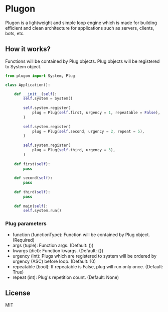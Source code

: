 # Plugon

Plugon is a lightweight and simple loop engine which is made for building efficient and clean architecture for applications such as servers, clients, bots, etc.


## How it works?

Functions will be contained by Plug objects. Plug objects will be registered to System object.

```python
from plugon import System, Plug

class Application():

    def __init__(self):
        self.system = System()
        
        self.system.register(
            plug = Plug(self.first, urgency = 1, repeatable = False),
        )
        
        self.system.register(
            plug = Plug(self.second, urgency = 2, repeat = 5),
        )
        
        self.system.register(
            plug = Plug(self.third, urgency = 3),
        )
    
    def first(self):
        pass
    
    def second(self):
        pass
    
    def third(self):
        pass
    
    def main(self):
        self.system.run()
```


### Plug parameters

- function (functionType): Function will be contained by Plug object. (Required)
- args (tuple): Function args. (Default: ())
- kwargs (dict): Function kwargs. (Default: {})
- urgency (int): Plugs which are registered to system will be ordered by urgency (ASC) before loop. (Default: 10)
- repeatable (bool): If repeatable is False, plug will run only once. (Default: True)
- repeat (int): Plug's repetition count. (Default: None)
 

## License

MIT

